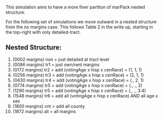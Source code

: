 This simulation aims to have a more finer partiton of marPack nested structure.

For the following set of simulations we move outward in a nested structure from the no margins case.
This follows Table 2 in the write up, starting in the top-right with only detailed-tract.

Nested Structure:
-----------------
1. (0002 margins) non = just detailed at tract level
2. (0086 margins) tr1 = just own/rent margins                    
3. (0172 margins) tr2 = add (votingAge x hisp x cenRace) = (1, 1, 1)
4. (0256 margins) tr3 = add (votingAge x hisp x cenRace) = (2, 1, 1)
5. (0430 margins) tr4 = add (votingAge x hisp x cenRace) = (., 2, 1)
6. (0774 margins) tr5 = add (votingAge x hisp x cenRace) = (., ., 2)
7. (1290 margins) tr5 = add (votingAge x hisp x cenRace) = (., ., 3:4)
8. (1548 margins) tr6 = add all (votingAge x hisp x cenRace) AND all age x sex
9. (1800 margins) cnt = add all county 
10. (1872 margins) all = all margins                              

